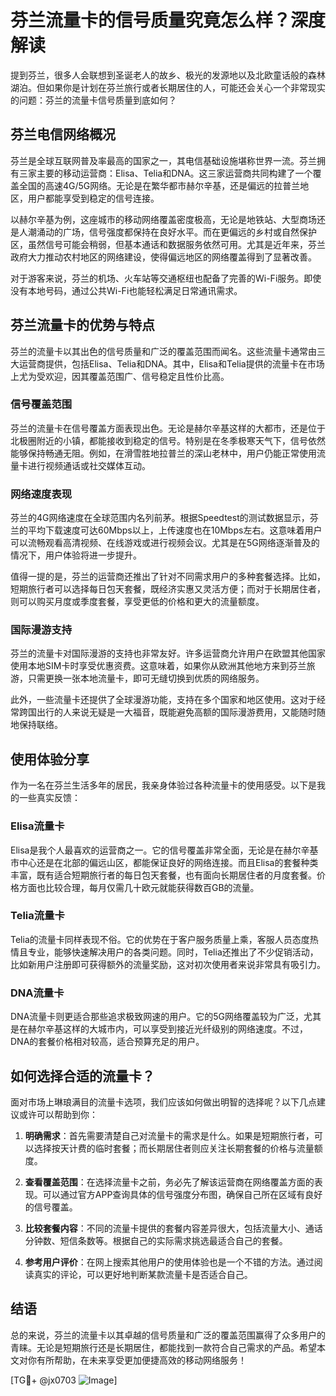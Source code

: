 # 芬兰流量卡的信号质量究竟怎么样？深度解读

提到芬兰，很多人会联想到圣诞老人的故乡、极光的发源地以及北欧童话般的森林湖泊。但如果你是计划在芬兰旅行或者长期居住的人，可能还会关心一个非常现实的问题：芬兰的流量卡信号质量到底如何？

## 芬兰电信网络概况

芬兰是全球互联网普及率最高的国家之一，其电信基础设施堪称世界一流。芬兰拥有三家主要的移动运营商：Elisa、Telia和DNA。这三家运营商共同构建了一个覆盖全国的高速4G/5G网络。无论是在繁华都市赫尔辛基，还是偏远的拉普兰地区，用户都能享受到稳定的信号连接。

以赫尔辛基为例，这座城市的移动网络覆盖密度极高，无论是地铁站、大型商场还是人潮涌动的广场，信号强度都保持在良好水平。而在更偏远的乡村或自然保护区，虽然信号可能会稍弱，但基本通话和数据服务依然可用。尤其是近年来，芬兰政府大力推动农村地区的网络建设，使得偏远地区的网络覆盖得到了显著改善。

对于游客来说，芬兰的机场、火车站等交通枢纽也配备了完善的Wi-Fi服务。即使没有本地号码，通过公共Wi-Fi也能轻松满足日常通讯需求。

## 芬兰流量卡的优势与特点

芬兰的流量卡以其出色的信号质量和广泛的覆盖范围而闻名。这些流量卡通常由三大运营商提供，包括Elisa、Telia和DNA。其中，Elisa和Telia提供的流量卡在市场上尤为受欢迎，因其覆盖范围广、信号稳定且性价比高。

### 信号覆盖范围

芬兰的流量卡在信号覆盖方面表现出色。无论是赫尔辛基这样的大都市，还是位于北极圈附近的小镇，都能接收到稳定的信号。特别是在冬季极寒天气下，信号依然能够保持畅通无阻。例如，在滑雪胜地拉普兰的深山老林中，用户仍能正常使用流量卡进行视频通话或社交媒体互动。

### 网络速度表现

芬兰的4G网络速度在全球范围内名列前茅。根据Speedtest的测试数据显示，芬兰的平均下载速度可达60Mbps以上，上传速度也在10Mbps左右。这意味着用户可以流畅观看高清视频、在线游戏或进行视频会议。尤其是在5G网络逐渐普及的情况下，用户体验将进一步提升。

值得一提的是，芬兰的运营商还推出了针对不同需求用户的多种套餐选择。比如，短期旅行者可以选择每日包天套餐，既经济实惠又灵活方便；而对于长期居住者，则可以购买月度或季度套餐，享受更低的价格和更大的流量额度。

### 国际漫游支持

芬兰的流量卡对国际漫游的支持也非常友好。许多运营商允许用户在欧盟其他国家使用本地SIM卡时享受优惠资费。这意味着，如果你从欧洲其他地方来到芬兰旅游，只需更换一张本地流量卡，即可无缝切换到优质的网络服务。

此外，一些流量卡还提供了全球漫游功能，支持在多个国家和地区使用。这对于经常跨国出行的人来说无疑是一大福音，既能避免高额的国际漫游费用，又能随时随地保持联络。

## 使用体验分享

作为一名在芬兰生活多年的居民，我亲身体验过各种流量卡的使用感受。以下是我的一些真实反馈：

### Elisa流量卡

Elisa是我个人最喜欢的运营商之一。它的信号覆盖非常全面，无论是在赫尔辛基市中心还是在北部的偏远山区，都能保证良好的网络连接。而且Elisa的套餐种类丰富，既有适合短期旅行者的每日包天套餐，也有面向长期居住者的月度套餐。价格方面也比较合理，每月仅需几十欧元就能获得数百GB的流量。

### Telia流量卡

Telia的流量卡同样表现不俗。它的优势在于客户服务质量上乘，客服人员态度热情且专业，能够快速解决用户的各类问题。同时，Telia还推出了不少促销活动，比如新用户注册即可获得额外的流量奖励，这对初次使用者来说非常具有吸引力。

### DNA流量卡

DNA流量卡则更适合那些追求极致网速的用户。它的5G网络覆盖较为广泛，尤其是在赫尔辛基这样的大城市内，可以享受到接近光纤级别的网络速度。不过，DNA的套餐价格相对较高，适合预算充足的用户。

## 如何选择合适的流量卡？

面对市场上琳琅满目的流量卡选项，我们应该如何做出明智的选择呢？以下几点建议或许可以帮助到你：

1. **明确需求**：首先需要清楚自己对流量卡的需求是什么。如果是短期旅行者，可以选择按天计费的临时套餐；而长期居住者则应关注长期套餐的价格与流量额度。

2. **查看覆盖范围**：在选择流量卡之前，务必先了解该运营商在网络覆盖方面的表现。可以通过官方APP查询具体的信号强度分布图，确保自己所在区域有良好的信号覆盖。

3. **比较套餐内容**：不同的流量卡提供的套餐内容差异很大，包括流量大小、通话分钟数、短信条数等。根据自己的实际需求挑选最适合自己的套餐。

4. **参考用户评价**：在网上搜索其他用户的使用体验也是一个不错的方法。通过阅读真实的评论，可以更好地判断某款流量卡是否适合自己。

## 结语

总的来说，芬兰的流量卡以其卓越的信号质量和广泛的覆盖范围赢得了众多用户的青睐。无论是短期旅行还是长期居住，都能找到一款符合自己需求的产品。希望本文对你有所帮助，在未来享受更加便捷高效的移动网络服务！

[TG💪+ @jx0703 ![Image](https://github.com/user-attachments/assets/dbca1d08-cadb-493c-b0ec-ad6f7a83f270)]